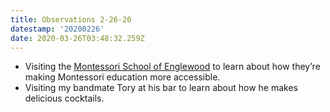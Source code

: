 ```yaml
---
title: Observations 2-26-20
datestamp: '20200226'
date: 2020-03-26T03:48:32.259Z
---
```

- Visiting the [Montessori School of Englewood](https://www.tmsoe.org/) to learn about how they’re making Montessori education more accessible.
- Visiting my bandmate Tory at his bar to learn about how he makes delicious cocktails.
